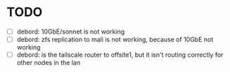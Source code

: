 # TODO

- [ ] debord: 10GbE/sonnet is not working
- [ ] debord: zfs replication to mali is not working, because of 10GbE not working
- [ ] debord: is the tailscale router to offsite1, but it isn't routing correctly for other nodes in the lan
